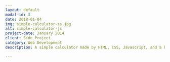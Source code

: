 ```yaml
---
layout: default
modal-id: 3
date: 2018-01-04
img: simple-calculator-ss.jpg
alt: simple-calculator-js
project-date: January 2014
client: Side Project
category: Web Development
description: A simple calculator made by HTML, CSS, Javascript, and a bit of love.

---
```

